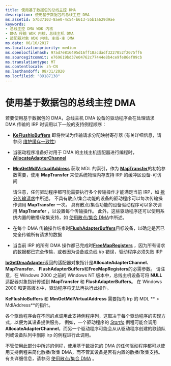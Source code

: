 ```yaml
---
title: 使用基于数据包的总线主控 DMA
description: 使用基于数据包的总线主控 DMA
ms.assetid: 57b37103-8ae0-4c54-b613-55b1a629d9ae
keywords:
- 总线主控 DMA WDK 内核
- DMA 传输 WDK 内核，总线主机 DMA
- 适配器对象 WDK 内核，主线-主 DMA
ms.date: 06/16/2017
ms.localizationpriority: medium
ms.openlocfilehash: 97ad7e816495d16ff18acdadf3227052f2075ff6
ms.sourcegitcommit: e769619bd37e04762c77444e8b4ce9fe86ef09cb
ms.translationtype: MT
ms.contentlocale: zh-CN
ms.lasthandoff: 08/31/2020
ms.locfileid: "89187138"
---
```

# <a name="using-packet-based-bus-master-dma"></a>使用基于数据包的总线主控 DMA





若要使用基于数据包的 DMA，总线主机 DMA 设备的驱动程序会在处理请求 DMA 传输的 IRP 时调用以下一般的支持例程顺序：

-   [**KeFlushIoBuffers**](/windows-hardware/drivers/ddi/wdm/nf-wdm-keflushiobuffers) 即将尝试为传输请求分配映射寄存器 (有关详细信息，请参阅 [维护缓存一致性](maintaining-cache-coherency.md)) 

-   当驱动程序准备好对用于 DMA 的主线主机适配器进行编程时， [**AllocateAdapterChannel**](/windows-hardware/drivers/ddi/wdm/nc-wdm-pallocate_adapter_channel)

-   [**MmGetMdlVirtualAddress**](./mm-bad-pointer.md) 获取 MDL 的索引，作为 [**MapTransfer**](/windows-hardware/drivers/ddi/wdm/nc-wdm-pmap_transfer)的初始参数需要，使用 **MapTransfer** 来使系统物理内存支持 IRP 的缓冲区设备-可访问

    请注意，任何驱动程序都可能需要执行多个传输操作才能满足当前 IRP，如 [拆分传输请求](splitting-dma-transfer-requests.md)中所述。 不具有散点/集合功能的设备的驱动程序可以每次传输操作调用 **MapTransfer** 一次。 具有散点/集合功能的设备驱动程序可以多次调用 **MapTransfer** ，以设置每个传输操作。 此外，这些驱动程序还可以使用系统内置的散播/聚集支持，如 [使用散点/集合 DMA](using-scatter-gather-dma.md)中所述。

-   在每个 DMA 传输操作结束时[**FlushAdapterBuffers**](/windows-hardware/drivers/ddi/wdm/nc-wdm-pflush_adapter_buffers)目标设备，以确定是否已完全传输所有请求的数据

-   当当前 IRP 的所有 DMA 操作都已完成时[**FreeMapRegisters**](/windows-hardware/drivers/ddi/wdm/nc-wdm-pfree_map_registers) ，因为所有请求的数据都已完全传输，或者因为设备或总线 i/o 错误，驱动程序必须失败 IRP

[**IoGetDmaAdapter**](/windows-hardware/drivers/ddi/wdm/nf-wdm-iogetdmaadapter)返回的适配器对象指针是**AllocateAdapterChannel**、 **MapTransfer**、 **FlushAdapterBuffers**和**FreeMapRegisters**的必需参数。 请注意，在 Windows 2000 之前的 Windows NT 版本中，总线主机设备可将 **NULL** 适配器对象指针传递到 **MapTransfer** 和 **FlushAdapterBuffers**。 在 Windows 2000 和更高版本中，驱动程序将无法再执行此操作。

**KeFlushIoBuffers** 和 **MmGetMdlVirtualAddress** 需要指向 Irp 的 MDL ** &gt; MdlAddress**的指针。

各个驱动程序会在不同的点调用此支持例程序列，这取决于每个驱动程序的实现方式，以便为其设备提供服务。 例如，一个驱动程序的 [*StartIo*](/windows-hardware/drivers/ddi/wdm/nc-wdm-driver_startio) 例程可能会调用 **AllocateAdapterChannel**，而另一个驱动程序可能会从从驱动程序创建的联锁队列或设备队列中删除 irp 的例程进行此调用。

不管使用此部分中所述的例程，使用基于数据包的 DMA 的任何驱动程序都可以使用支持例程来简化散播/聚集 DMA，而不管其设备是否有内置的散播/聚集支持。 有关详细信息，请参阅 [使用散点/集合 DMA](using-scatter-gather-dma.md) 。

 

